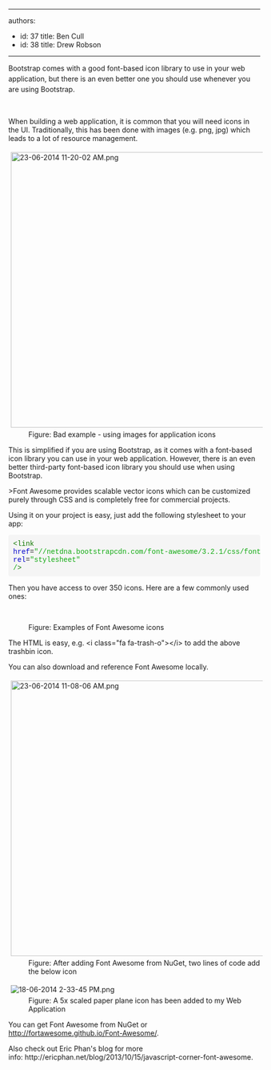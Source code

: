 

---
authors:
  - id: 37
    title: Ben Cull
  - id: 38
    title: Drew Robson
---




<span class='intro'> <span style="line-height&#58;20.799999237060547px;">​​​​​​Bootstrap comes with a good font-based icon library to use in your web application, but there is an even better one you should use whenever you are using Bootstrap.</span>​ </span>

​<p>When building a web application, it is common that you will need icons in the UI. Traditionally, this has been done with images (e.g. png, jpg) which leads to a lot of resource management.</p><dl class="badImage"><dt><img src="/WebSites/RulesToBetterUIBootstrap/PublishingImages/Pages/Do-you-use-Font-Awesome-with-Bootstrap/23-06-2014%2011-20-02%20AM.png" alt="23-06-2014 11-20-02 AM.png" style="margin&#58;5px;width&#58;550px;" /></dt><dd>Figure&#58; Bad example - using images for application icons</dd></dl><p>This is simplified if you are using Bootstrap, as it comes with a font-based icon library you can use in your web application. However, there is an even better third-party font-based icon library you should use when using Bootstrap.</p><p>&gt;Font Awesome provides scalable vector icons which can be customized purely through CSS and is completely free for commercial projects.</p><p>Using it on your project is easy, just add the following stylesheet to your app&#58;​</p><pre class="source-code" style="font-family&#58;monaco, menlo, consolas, 'courier new', monospace;word-wrap&#58;break-word;padding&#58;9.5px;border-top-left-radius&#58;4px;border-top-right-radius&#58;4px;border-bottom-right-radius&#58;4px;border-bottom-left-radius&#58;4px;margin-bottom&#58;10px;word-break&#58;break-all;overflow&#58;auto;background-color&#58;#f5f5f5;">   <span class="cm-tag" style="color&#58;#117700;">&lt;link</span> 
   <span class="cm-attribute" style="color&#58;#0000cc;">href</span>=<span class="cm-string" style="color&#58;#11aa11;">&quot;//netdna.bootstrapcdn.com/font-awesome/3.2.1/css/font-awesome.css&quot;</span> 
   <span class="cm-attribute" style="color&#58;#0000cc;">rel</span>=<span class="cm-string" style="color&#58;#11aa11;">&quot;stylesheet&quot; /</span><span class="cm-tag" style="color&#58;#117700;">&gt;​</span></pre><p>Then you have access to over 350 icons. Here are a few commonly used ones&#58;</p><dl class="image"><dt><p>​​​<i class="icon-trash icon-4x" id="yui_3_17_2_1_1403220586594_514"></i><i class="icon-plus icon-4x"></i><i class="icon-refresh icon-4x" id="yui_3_17_2_1_1403220586594_665"></i><i class="icon-ok icon-4x" id="yui_3_17_2_1_1403220586594_667"></i><i class="icon-remove icon-4x"></i><i class="icon-code icon-4x"></i><i class="icon-cloud-download icon-4x"></i>​<br></p></dt><dd>Figure&#58; Examples of Font Awesome icons</dd><p>​​​The HTML is easy, e.g.&#160;&lt;i class=&quot;fa fa-trash-o&quot;&gt;&lt;/i&gt;​ to add the above trashbin icon.</p><p>​You can also download and reference Font Awesome locally.</p><dl class="image"><dt><img src="/WebSites/RulesToBetterUIBootstrap/PublishingImages/Pages/Do-you-use-Font-Awesome-with-Bootstrap/23-06-2014%2011-08-06%20AM.png" alt="23-06-2014 11-08-06 AM.png" style="margin&#58;5px;width&#58;550px;" /></dt><dd>Figure&#58; After adding Font Awesome from NuGet, two lines of code add the below&#160;icon​</dd></dl><dl class="image"><dt><img src="/WebSites/RulesToBetterUIBootstrap/PublishingImages/Pages/Do-you-use-Font-Awesome-with-Bootstrap/18-06-2014%202-33-45%20PM.png" alt="18-06-2014 2-33-45 PM.png" style="margin&#58;5px;" /></dt><dd>Figure&#58; A 5x scaled paper plane icon has been added to my Web Application</dd></dl><p>You can get Font Awesome from NuGet or 
               <a href="http&#58;//fortawesome.github.io/Font-Awesome/">http&#58;//fortawesome.github.io/Font-Awesome/</a>.​</p><p>Also check out Eric Phan's blog for more info&#58;&#160;<a>http&#58;//ericphan.net/blog/2013/10/15/javascript-corner-font-awesome​​</a>.</p>
​​</dl>


